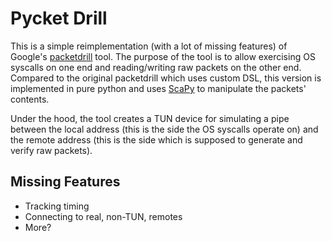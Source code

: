 # Pycket Drill

This is a simple reimplementation (with a lot of missing features) of
Google's [packetdrill](https://github.com/google/packetdrill) tool.
The purpose of the tool is to allow exercising OS syscalls on one end
and reading/writing raw packets on the other end. Compared to the original
packetdrill which uses custom DSL, this version is implemented in pure python
and uses [ScaPy](https://scapy.net) to manipulate the packets' contents.

Under the hood, the tool creates a TUN device for simulating a pipe
between the local address (this is the side the OS syscalls operate on)
and the remote address (this is the side which is supposed to generate
and verify raw packets).

## Missing Features

- Tracking timing
- Connecting to real, non-TUN, remotes
- More?
